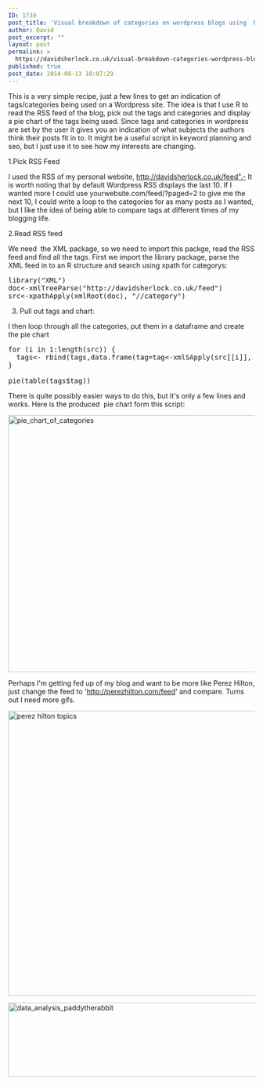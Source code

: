 ```yaml
---
ID: 1739
post_title: 'Visual breakdown of categories on wordpress blogs using  R'
author: David
post_excerpt: ""
layout: post
permalink: >
  https://davidsherlock.co.uk/visual-breakdown-categories-wordpress-blogs-using-r/
published: true
post_date: 2014-08-13 10:07:29
---
```

This is a very simple recipe, just a few lines to get an indication of tags/categories being used on a Wordpress site. The idea is that I use R to read the RSS feed of the blog, pick out the tags and categories and display a pie chart of the tags being used. Since tags and categories in wordpress are set by the user it gives you an indication of what subjects the authors think their posts fit in to. It might be a useful script in keyword planning and seo, but I just use it to see how my interests are changing.

<!--more-->

1.Pick RSS Feed

I used the RSS of my personal website, http://davidsherlock.co.uk/feed".- It is worth noting that by default Wordpress RSS displays the last 10. If I wanted more I could use yourwebsite.com/feed/?paged=2 to give me the next 10, I could write a loop to the categories for as many posts as I wanted, but I like the idea of being able to compare tags at different times of my blogging life.

2.Read RSS feed

We need  the XML package, so we need to import this packge, read the RSS feed and find all the tags. First we import the library package, parse the XML feed in to an R structure and search using xpath for categorys:
<pre class="lang:default decode:true">library("XML")
doc&lt;-xmlTreeParse("http://davidsherlock.co.uk/feed")
src&lt;-xpathApply(xmlRoot(doc), "//category")</pre>
3. Pull out tags and chart:

I then loop through all the categories, put them in a dataframe and create the pie chart
<pre class="lang:default decode:true ">for (i in 1:length(src)) {
  tags&lt;- rbind(tags,data.frame(tag=tag&lt;-xmlSApply(src[[i]], xmlValue)) )
}

pie(table(tags$tag))</pre>
There is quite possibly easier ways to do this, but it's only a few lines and works. Here is the produced  pie chart form this script:

<a href="http://davidsherlock.co.uk/wp-content/uploads/2014/08/pie_chart_of_categories.png"><img src="http://davidsherlock.co.uk/wp-content/uploads/2014/08/pie_chart_of_categories.png" alt="pie_chart_of_categories" width="785" height="524" /></a>

Perhaps I'm getting fed up of my blog and want to be more like Perez Hilton, just change the feed to 'http://perezhilton.com/feed' and compare. Turns out I need more gifs.

<a href="http://davidsherlock.co.uk/wp-content/uploads/2014/08/perez-hilton-topics.png"><img class="size-full" src="http://davidsherlock.co.uk/wp-content/uploads/2014/08/perez-hilton-topics.png" alt="perez hilton topics" width="929" height="581" /></a>

<a title="Data Analysis" href="http://davidsherlock.co.uk/data-analytics/"><img class="wp-image-1745 size-full " src="http://davidsherlock.co.uk/wp-content/uploads/2014/08/data_analysis_paddytherabbit.png" alt="data_analysis_paddytherabbit" width="688" height="152" /></a>